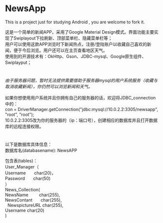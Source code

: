 # NewsApp
 This is a project just for studying Android , you are welcome to fork it. 

 这是一个简单的新闻APP，采用了Google Material Design模式。界面功能主要实现了Swiplayout下拉刷新、顶部菜单栏、隐藏菜单栏等；<br>
 用户可以使用这款APP浏览时下新闻热点，注册/登陆账户以收藏自己喜欢的新闻，便于今后浏览。用户还可以在主页查看地区天气。<br>
 使用到的开源技术有：OkHttp、Gson、JDBC-mysql、Google原生组件、Swiplayput；<br>

#
 *由于服务器问题，暂时无法提供需要借助于服务器mysql的用户系统服务（收藏与取消收藏新闻），你仍然可以浏览新闻和天气。*<br>
 <br>
 如果你想使用用户系统并且你拥有自己的服务器的话，欢迎将JDBC_connection中的：<br>
 con = DriverManager.getConnection("jdbc:mysql://10.0.2.2:3305/newsapp", "root", "root");<br>
 10.0.2.2:3305改为你的服务器的（ip：端口号），创建相应的数据库并且打开数据库的远程连接权限。<br>
#
 以下是数据库具体信息：<br>
 数据库名(databasename):  NewsAPP<br>

 包含表(tables)： <br>
 User_Manager（<br>
 Username        char(20)，<br>
 Password        char(50)<br>
 ）<br>
 News_Collection(<br>
 NewsName          char(255),<br>
 NewsContant       char(255),<br>  
 NewspictureURL    char(255),<br>
 Username          char(20)<br>
 )<br>

